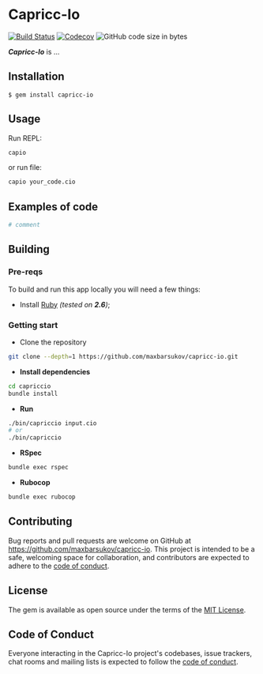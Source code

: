 # Capricc-Io

[![Build Status](https://github.com/maxbarsukov/capricc-io/actions/workflows/main.yml/badge.svg?branch=master)](https://github.com/maxbarsukov/capricc-io/actions/workflows/main.yml)
[![Codecov](https://codecov.io/gh/maxbarsukov/capricc-io/branch/master/graph/badge.svg?token=9L8Y4N4KKW)](https://codecov.io/gh/maxbarsukov/capricc-io)
![GitHub code size in bytes](https://img.shields.io/github/languages/code-size/maxbarsukov/capricc-io)

***Capricc-Io*** is ...

## Installation

    $ gem install capricc-io

## Usage

Run REPL:
```bash
capio
```

or run file:
```bash
capio your_code.cio
```

## Examples of code

```python
# comment
```

## Building

### Pre-reqs

To build and run this app locally you will need a few things:

- Install [Ruby](https://www.ruby-lang.org/en/) *(tested on **2.6**)*;

### Getting start

- Clone the repository
```bash
git clone --depth=1 https://github.com/maxbarsukov/capricc-io.git
```
- **Install dependencies**
```bash
cd capriccio
bundle install
```
- **Run**
```bash
./bin/capriccio input.cio
# or
./bin/capriccio
````
- **RSpec**
```bash
bundle exec rspec
```
- **Rubocop**
```bash
bundle exec rubocop
```

## Contributing

Bug reports and pull requests are welcome on GitHub at https://github.com/maxbarsukov/capricc-io. This project is intended to be a safe, welcoming space for collaboration, and contributors are expected to adhere to the [code of conduct](https://github.com/maxbarsukov/capricc-io/blob/master/CODE_OF_CONDUCT.md).

## License

The gem is available as open source under the terms of the [MIT License](https://opensource.org/licenses/MIT).

## Code of Conduct

Everyone interacting in the Capricc-Io project's codebases, issue trackers, chat rooms and mailing lists is expected to follow the [code of conduct](https://github.com/maxbarsukov/capricc-io/blob/master/CODE_OF_CONDUCT.md).
